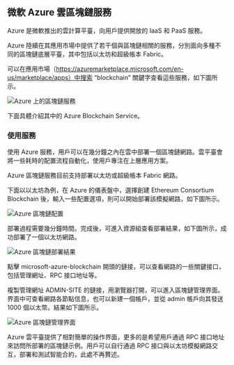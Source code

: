 ## 微軟 Azure 雲區塊鏈服務

Azure 是微軟推出的雲計算平臺，向用戶提供開放的 IaaS 和 PaaS 服務。

Azure 陸續在其應用市場中提供了若干個與區塊鏈相關的服務，分別面向多種不同的區塊鏈底層平臺，其中包括以太坊和超級帳本 Fabric。

可以在應用市場（https://azuremarketplace.microsoft.com/en-us/marketplace/apps）中搜索 “blockchain” 關鍵字查看這些服務，如下圖所示。

![Azure 上的區塊鏈服務](_images/azure_marketplace.png)

下面具體介紹其中的 Azure Blockchain Service。

### 使用服務

使用 Azure 服務，用戶可以在幾分鐘之內在雲中部署一個區塊鏈網路。雲平臺會將一些耗時的配置流程自動化，使用戶專注在上層應用方案。

Azure 區塊鏈服務目前支持部署以太坊或超級帳本 Fabric 網路。

下面以以太坊為例，在 Azure 的儀表盤中，選擇創建 Ethereum Consortium Blockchain 後，輸入一些配置選項，則可以開始部署該模擬網路，如下圖所示。

![Azure 區塊鏈配置](_images/azure_config.png)

部署過程需要幾分鐘時間。完成後，可進入資源組查看部署結果，如下圖所示，成功部署了一個以太坊網路。

![Azure 區塊鏈部署結果](_images/azure_deploy.png)

點擊 microsoft-azure-blockchain 開頭的鏈接，可以查看網路的一些關鍵接口，包括管理網址、RPC 接口地址等。

複製管理網址 ADMIN-SITE 的鏈接，用瀏覽器打開，可以進入區塊鏈管理界面。界面中可查看網路各節點信息，也可以新建一個帳戶，並從 admin 帳戶向其發送 1000 個以太幣。結果如下圖所示。

![Azure 區塊鏈管理界面](_images/azure_admin.png)

Azure 雲平臺提供了相對簡單的操作界面，更多的是希望用戶通過 RPC 接口地址來訪問所部署的區塊鏈示例。用戶可以自行通過 RPC 接口與以太坊模擬網路交互，部署和測試智能合約，此處不再贅述。